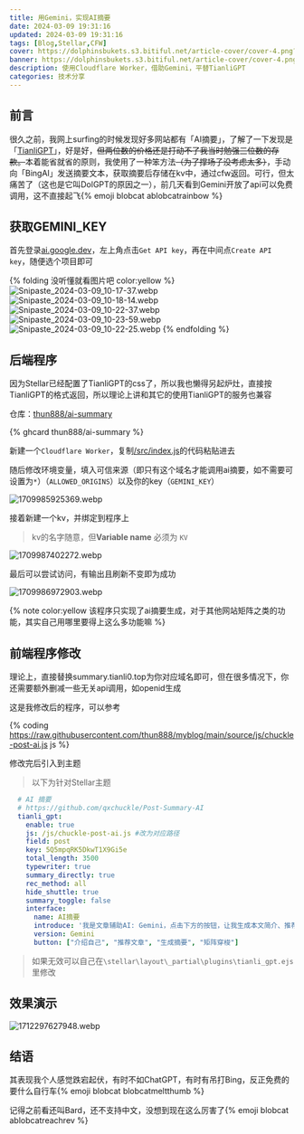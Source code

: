 ```yaml
---
title: 用Gemini，实现AI摘要
date: 2024-03-09 19:31:16
updated: 2024-03-09 19:31:16
tags: [Blog,Stellar,CFW]
cover: https://dolphinsbukets.s3.bitiful.net/article-cover/cover-4.png?fmt=avif
banner: https://dolphinsbukets.s3.bitiful.net/article-cover/cover-4.png?fmt=avif&q=50
description: 使用Cloudflare Worker，借助Gemini，平替TianliGPT
categories: 技术分享
---
```


## 前言

很久之前，我网上surfing的时候发现好多网站都有「AI摘要」，了解了一下发现是「[TianliGPT](https://docs_s.tianli0.top/)」，好是好，~~但两位数的价格还是打动不了我当时勉强三位数的存款。~~本着能省就省的原则，我使用了一种笨方法~~（为了撑场子没考虑太多）~~，手动向「BingAI」发送摘要文本，获取摘要后存储在kv中，通过cfw返回。可行，但太痛苦了（这也是它叫DolGPT的原因之一），前几天看到Gemini开放了api可以免费调用，这不直接起飞{% emoji blobcat ablobcatrainbow %}

## 获取GEMINI_KEY

首先登录[ai.google.dev](https://ai.google.dev/)，左上角点击`Get API key`，再在中间点`Create API key`，随便选个项目即可

{% folding 没听懂就看图片吧 color:yellow %}
![Snipaste_2024-03-09_10-17-37.webp](https://onep.hzchu.top/mount/pic/2024/03/09/65ec523988ddc.webp)
![Snipaste_2024-03-09_10-18-14.webp](https://onep.hzchu.top/mount/pic/2024/03/09/65ec523fecbfa.webp)
![Snipaste_2024-03-09_10-22-37.webp](https://onep.hzchu.top/mount/pic/2024/03/09/65ec523933f1c.webp)
![Snipaste_2024-03-09_10-23-59.webp](https://onep.hzchu.top/mount/pic/2024/03/09/65ec523a4e8b3.webp)
![Snipaste_2024-03-09_10-22-25.webp](https://onep.hzchu.top/mount/pic/2024/03/09/65ec52371bf18.webp)
{% endfolding %}

## 后端程序

因为Stellar已经配置了TianliGPT的css了，所以我也懒得另起炉灶，直接按TianliGPT的格式返回，所以理论上讲和其它的使用TianliGPT的服务也兼容

仓库：[thun888/ai-summary](https://github.com/thun888/ai-summary/)

{% ghcard thun888/ai-summary %}

新建一个`Cloudflare Worker`，复制[/src/index.js](https://github.com/thun888/ai-summary/blob/master/src/index.js)的代码粘贴进去

随后修改环境变量，填入可信来源（即只有这个域名才能调用ai摘要，如不需要可设置为`*`）（`ALLOWED_ORIGINS`）以及你的key（`GEMINI_KEY`）

![1709985925369.webp](https://onep.hzchu.top/mount/pic/2024/03/09/65ec508eb0684.webp)

接着新建一个kv，并绑定到程序上

> kv的名字随意，但**Variable name** 必须为 `KV`

![1709987402272.webp](https://onep.hzchu.top/mount/pic/2024/03/09/65ec565254bdb.webp)

最后可以尝试访问，有输出且刷新不变即为成功

![1709986972903.webp](https://onep.hzchu.top/mount/pic/2024/03/09/65ec54a03e7a9.webp)

{% note color:yellow 该程序只实现了ai摘要生成，对于其他网站矩阵之类的功能，其实自己用哪里要得上这么多功能嘛 %}

## 前端程序修改


理论上，直接替换summary.tianli0.top为你对应域名即可，但在很多情况下，你还需要额外删减一些无关api调用，如openid生成

这是我修改后的程序，可以参考

{% coding https://raw.githubusercontent.com/thun888/myblog/main/source/js/chuckle-post-ai.js js %}

修改完后引入到主题

> 以下为针对Stellar主题

```yaml config.yml
  # AI 摘要
  # https://github.com/qxchuckle/Post-Summary-AI
  tianli_gpt: 
    enable: true
    js: /js/chuckle-post-ai.js #改为对应路径
    field: post 
    key: 5Q5mpqRK5DkwT1X9Gi5e
    total_length: 3500 
    typewriter: true
    summary_directly: true 
    rec_method: all 
    hide_shuttle: true 
    summary_toggle: false
    interface:
      name: AI摘要
      introduce: '我是文章辅助AI: Gemini，点击下方的按钮，让我生成本文简介、推荐相关文章等。'
      version: Gemini
      button: ["介绍自己", "推荐文章", "生成摘要", "矩阵穿梭"]
```

> 如果无效可以自己在`\stellar\layout\_partial\plugins\tianli_gpt.ejs`里修改

## 效果演示

![1712297627948.webp](https://onep.hzchu.top/mount/pic/2024/04/05/660f969dca9d3.webp)

## 结语

其表现我个人感觉跌宕起伏，有时不如ChatGPT，有时有吊打Bing，反正免费的要什么自行车{% emoji blobcat blobcatmeltthumb %}

记得之前看还叫Bard，还不支持中文，没想到现在这么厉害了{% emoji blobcat ablobcatreachrev %}
